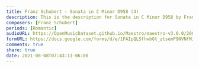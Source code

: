 ```yaml
---
title: Franz Schubert - Sonata in C Minor D958 (4)
description: This is the description for Sonata in C Minor D958 by Franz Schubert
composers: [Franz Schubert]
periods: [Romantic]
audioURL: https://OpenMusicDataset.github.io/Maestro/maestro-v3.0.0/2004/MIDI-Unprocessed_XP_19_R2_2004_01_ORIG_MID--AUDIO_19_R2_2004_01_Track01_wav.midi
formURL: https://docs.google.com/forms/d/e/1FAIpQLSfhwbGt_ztsemP9NVNfMJPXvuuHNWiwTFv0Wk1yu-ctJXtB5w/viewform
comments: true
share: true
date: 2021-08-08T07:43:13-06:00
---
```

